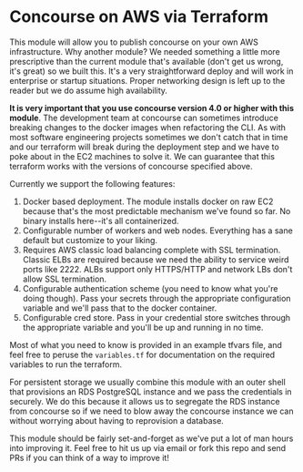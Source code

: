 # Concourse on AWS via Terraform

This module will allow you to publish concourse on your own AWS infrastructure. Why another module? We needed something a little more prescriptive than the current module that's available (don't get us wrong, it's great) so we built this. It's a very straightforward deploy and will work in enterprise or startup situations. Proper networking design is left up to the reader but we do assume high availability.

**It is very important that you use concourse version 4.0 or higher with this module**. The development team at concourse can sometimes introduce breaking changes to the docker images when refactoring the CLI. As with most software engineering projects sometimes we don't catch that in time and our terraform will break during the deployment step and we have to poke about in the EC2 machines to solve it. We can guarantee that this terraform works with the versions of concourse specified above.

Currently we support the following features:

1. Docker based deployment. The module installs docker on raw EC2 because that's the most predictable mechanism we've found so far. No binary installs here--it's all containerized.
2. Configurable number of workers and web nodes. Everything has a sane default but customize to your liking.
3. Requires AWS classic load balancing complete with SSL termination. Classic ELBs are required because we need the ability to service weird ports like 2222. ALBs support only HTTPS/HTTP and network LBs don't allow SSL termination.
4. Configurable authentication scheme (you need to know what you're doing though). Pass your secrets through the appropriate configuration variable and we'll pass that to the docker container.
5. Configurable cred store. Pass in your credential store switches through the appropriate variable and you'll be up and running in no time.

Most of what you need to know is provided in an example tfvars file, and feel free to peruse the `variables.tf` for documentation on the required variables to run the terraform.

For persistent storage we usually combine this module with an outer shell that provisions an RDS PostgreSQL instance and we pass the credentials in securely. We do this because it allows us to segregate the RDS instance from concourse so if we need to blow away the concourse instance we can without worrying about having to reprovision a database.

This module should be fairly set-and-forget as we've put a lot of man hours into improving it. Feel free to hit us up via email or fork this repo and send PRs if you can think of a way to improve it!
